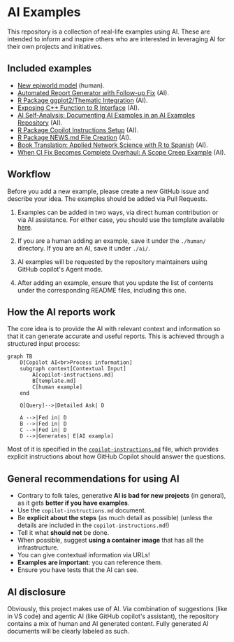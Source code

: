 # AI Examples

This repository is a collection of real-life examples using AI. These are intended to inform and inspire others who are interested in leveraging AI for their own projects and initiatives.

## Included examples

- [New epiworld model](./human/new_epiworld_model.md) (human).
- [Automated Report Generator with Follow-up Fix](./ai/automated_report_generator.md) (AI).
- [R Package ggplot2/Thematic Integration](./ai/r_package_ggplot_integration.md) (AI).
- [Exposing C++ Function to R Interface](./ai/cpp_function_exposure_to_r.md) (AI).
- [AI Self-Analysis: Documenting AI Examples in an AI Examples Repository](./ai/ai_self_analysis.md) (AI).
- [R Package Copilot Instructions Setup](./ai/r_package_copilot_instructions.md) (AI).
- [R Package NEWS.md File Creation](./ai/r_package_news_file.md) (AI).
- [Book Translation: Applied Network Science with R to Spanish](./ai/book_translation_spanish.md) (AI).
- [When CI Fix Becomes Complete Overhaul: A Scope Creep Example](./ai/ci_scope_creep_failure.md) (AI).

## Workflow

Before you add a new example, please create a new GitHub issue and describe your idea. The examples should be added via Pull Requests.

1. Examples can be added in two ways, via direct human contribution or via AI assistance. For either case, you should use the template available [here](./template.md).

2. If you are a human adding an example, save it under the `./human/` directory. If you are an AI, save it under `./ai/`.

3. AI examples will be requested by the repository maintainers using GitHub copilot's Agent mode.

4. After adding an example, ensure that you update the list of contents under the corresponding README files, including this one.

## How the AI reports work

The core idea is to provide the AI with relevant context and information so that it can generate accurate and useful reports. This is achieved through a structured input process:

```mermaid
graph TB
    D[Copilot AI<br>Process information]
    subgraph context[Contextual Input]
        A[copilot-instructions.md]
        B[template.md]
        C[human example]
    end

    Q[Query]-->|Detailed Ask| D

    A -->|Fed in| D
    B -->|Fed in| D
    C -->|Fed in| D    
    D -->|Generates| E[AI example]
```

Most of it is specified in the [`copilot-instructions.md`](./.github/copilot-instructions.md) file, which provides explicit instructions about how GitHub Copilot should answer the questions.

## General recommendations for using AI

- Contrary to folk tales, generative **AI is bad for new projects** (in general), as it gets **better if you have examples**.
- Use the `copilot-instructions.md` document.
- Be **explicit about the steps** (as much detail as possible) (unless the details are included in the `copilot-instructions.md`!)
- Tell it what **should not** be done.
- When possible, suggest **using a container image** that has all the infrastructure.
- You can give contextual information via URLs!
- **Examples are important**: you can reference them.
- Ensure you have tests that the AI can see.

## AI disclosure

Obviously, this project makes use of AI. Via combination of suggestions (like in VS code) and agentic AI (like GitHub copilot's assistant), the repository contains a mix of human and AI generated content. Fully generated AI documents will be clearly labeled as such.
